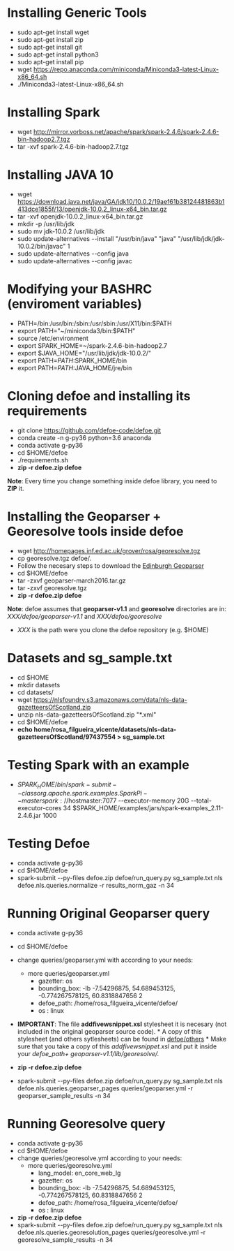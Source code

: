 
# Installing Generic Tools
- sudo apt-get install wget
- sudo apt-get install zip
- sudo apt-get install git
- sudo apt-get install python3
- sudo apt-get install pip
- wget https://repo.anaconda.com/miniconda/Miniconda3-latest-Linux-x86_64.sh
- ./Miniconda3-latest-Linux-x86_64.sh

# Installing Spark
- wget http://mirror.vorboss.net/apache/spark/spark-2.4.6/spark-2.4.6-bin-hadoop2.7.tgz
- tar -xvf spark-2.4.6-bin-hadoop2.7.tgz 

# Installing JAVA 10
- wget https://download.java.net/java/GA/jdk10/10.0.2/19aef61b38124481863b1413dce1855f/13/openjdk-10.0.2_linux-x64_bin.tar.gz
- tar -xvf openjdk-10.0.2_linux-x64_bin.tar.gz
- mkdir -p /usr/lib/jdk
- sudo mv jdk-10.0.2 /usr/lib/jdk
- sudo update-alternatives --install "/usr/bin/java" "java" "/usr/lib/jdk/jdk-10.0.2/bin/javac" 1
- sudo update-alternatives --config java
- sudo update-alternatives --config javac

# Modifying your BASHRC (enviroment variables)

- PATH=/bin:/usr/bin:/sbin:/usr/sbin:/usr/X11/bin:$PATH
- export PATH="~/miniconda3/bin:$PATH"
- source /etc/environment
- export SPARK_HOME=~/spark-2.4.6-bin-hadoop2.7
- export $JAVA_HOME="/usr/lib/jdk/jdk-10.0.2/"
- export PATH=$PATH:$SPARK_HOME/bin
- export PATH=$PATH:$JAVA_HOME/jre/bin

# Cloning defoe and installing its requirements 
- git clone https://github.com/defoe-code/defoe.git
- conda create -n g-py36 python=3.6 anaconda
- conda activate g-py36
- cd $HOME/defoe
- ./requirements.sh
- **zip -r defoe.zip defoe**

**Note**: Every time you change something inside defoe library, you need to **ZIP** it. 

# Installing the Geoparser + Georesolve tools inside defoe 
- wget http://homepages.inf.ed.ac.uk/grover/rosa/georesolve.tgz
- cp georesolve.tgz defoe/.
- Follow the necesary steps to download the [Edinburgh Geoparser](https://www.inf.ed.ac.uk/research/isdd/admin/package?view=1&id=187) 
- cd $HOME/defoe
- tar -zxvf geoparser-march2016.tar.gz
- tar -zxvf georesolve.tgz
- **zip -r defoe.zip defoe**

**Note**: defoe assumes that **geoparser-v1.1** and **georesolve** directories are in: *XXX/defoe/geoparser-v1.1* and *XXX/defoe/georesolve*
   - *XXX* is the path were you clone the defoe repository (e.g. $HOME)
 
# Datasets and sg_sample.txt 
- cd $HOME
- mkdir datasets
- cd datasets/
- wget https://nlsfoundry.s3.amazonaws.com/data/nls-data-gazetteersOfScotland.zip
- unzip nls-data-gazetteersOfScotland.zip "*.xml"
- cd $HOME/defoe
- **echo home/rosa_filgueira_vicente/datasets/nls-data-gazetteersOfScotland/97437554 > sg_sample.txt**

# Testing Spark with an example
- $SPARK_HOME/bin/spark-submit --class org.apache.spark.examples.SparkPi  --master spark://$hostmaster:7077 --executor-memory 20G --total-executor-cores 34  $SPARK_HOME/examples/jars/spark-examples_2.11-2.4.6.jar 1000

# Testing Defoe 
- conda activate g-py36
- cd $HOME/defoe
- spark-submit --py-files defoe.zip defoe/run_query.py sg_sample.txt nls defoe.nls.queries.normalize -r results_norm_gaz -n 34

# Running Original Geoparser query
- conda activate g-py36
- cd $HOME/defoe
- change queries/geoparser.yml with according to your needs:
   - more queries/geoparser.yml 
      - gazetter: os
      - bounding_box: -lb -7.54296875, 54.689453125, -0.774267578125, 60.8318847656 2
      - defoe_path: /home/rosa_filgueira_vicente/defoe/
      - os : linux
      
- **IMPORTANT**: The file **addfivewsnippet.xsl** stylesheet it is necesary (not included in the original geoparser source code).
        * A copy of this stylesheet (and others sytlesheets) can be found in [defoe/others](https://github.com/defoe-code/defoe/blob/master/others/addfivewsnippet.xsl)
        * Make sure that you take a copy of this *addfivewsnippet.xsl* and put it inside your *defoe_path+ geoparser-v1.1/lib/georesolve/.*

- **zip -r defoe.zip defoe**
- spark-submit --py-files defoe.zip defoe/run_query.py sg_sample.txt nls defoe.nls.queries.geoparser_pages queries/geoparser.yml -r geoparser_sample_results -n 34

# Running Georesolve query
- conda activate g-py36
- cd $HOME/defoe
- change queries/georesolve.yml according to your needs:
   - more queries/georesolve.yml 
      - lang_model: en_core_web_lg
      - gazetter: os
      - bounding_box: -lb -7.54296875, 54.689453125, -0.774267578125, 60.8318847656 2
      - defoe_path: /home/rosa_filgueira_vicente/defoe/
      - os : linux
- **zip -r defoe.zip defoe**
- spark-submit --py-files defoe.zip defoe/run_query.py sg_sample.txt nls defoe.nls.queries.georesolution_pages queries/georesolve.yml -r georesolve_sample_results -n 34






